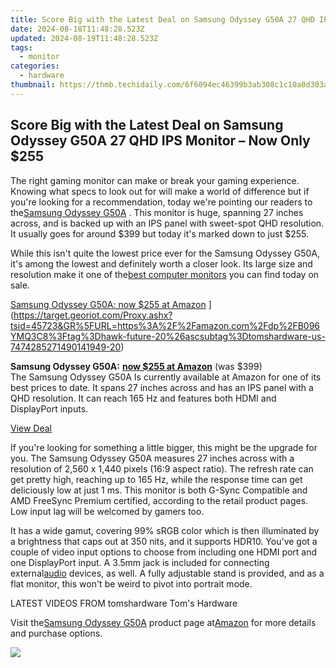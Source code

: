 ```yaml
---
title: Score Big with the Latest Deal on Samsung Odyssey G50A 27 QHD IPS Monitor – Now Only $255
date: 2024-08-18T11:48:28.523Z
updated: 2024-08-19T11:48:28.523Z
tags:
  - monitor
categories:
  - hardware
thumbnail: https://thmb.techidaily.com/6f6094ec46399b3ab308c1c10a0d303a8a2fe57d58887a0de4be9b5a76727ac2.jpg
---
```


## Score Big with the Latest Deal on Samsung Odyssey G50A 27 QHD IPS Monitor – Now Only $255

The right gaming monitor can make or break your gaming experience. Knowing what specs to look out for will make a world of difference but if you're looking for a recommendation, today we're pointing our readers to the[Samsung Odyssey G50A](https://target.georiot.com/Proxy.ashx?tsid=45723&GR%5FURL=https%3A%2F%2Famazon.com%2Fdp%2FB096YMQ3C8%3Ftag%3Dhawk-future-20%26ascsubtag%3Dtomshardware-us-1303130920000303566-20) . This monitor is huge, spanning 27 inches across, and is backed up with an IPS panel with sweet-spot QHD resolution. It usually goes for around $399 but today it's marked down to just $255.

 While this isn't quite the lowest price ever for the Samsung Odyssey G50A, it's among the lowest and definitely worth a closer look. Its large size and resolution make it one of the[best computer monitors](https://tools.techidaily.com) you can find today on sale.

[Samsung Odyssey G50A: now $255 at Amazon](https://cdn.mos.cms.futurecdn.net/6vvroZ98PPVKLje4KF46f5-200-100.png "Samsung Odyssey G50A: now $255 at Amazon") ](https://target.georiot.com/Proxy.ashx?tsid=45723&GR%5FURL=https%3A%2F%2Famazon.com%2Fdp%2FB096YMQ3C8%3Ftag%3Dhawk-future-20%26ascsubtag%3Dtomshardware-us-7474285271490141949-20)

**Samsung Odyssey G50A:** [**now $255 at Amazon**](https://target.georiot.com/Proxy.ashx?tsid=45723&GR%5FURL=https%3A%2F%2Famazon.com%2Fdp%2FB096YMQ3C8%3Ftag%3Dhawk-future-20%26ascsubtag%3Dtomshardware-us-1370556990441259574-20) (was $399)  
 The Samsung Odyssey G50A Is currently available at Amazon for one of its best prices to date. It spans 27 inches across and has an IPS panel with a QHD resolution. It can reach 165 Hz and features both HDMI and DisplayPort inputs.

[View Deal](https://target.georiot.com/Proxy.ashx?tsid=45723&GR%5FURL=https%3A%2F%2Famazon.com%2Fdp%2FB096YMQ3C8%3Ftag%3Dhawk-future-20%26ascsubtag%3Dtomshardware-us-7474285271490141949-20)

 If you're looking for something a little bigger, this might be the upgrade for you. The Samsung Odyssey G50A measures 27 inches across with a resolution of 2,560 x 1,440 pixels (16:9 aspect ratio). The refresh rate can get pretty high, reaching up to 165 Hz, while the response time can get deliciously low at just 1 ms. This monitor is both G-Sync Compatible and AMD FreeSync Premium certified, according to the retail product pages. Low input lag will be welcomed by gamers too.

 It has a wide gamut, covering 99% sRGB color which is then illuminated by a brightness that caps out at 350 nits, and it supports HDR10\. You've got a couple of video input options to choose from including one HDMI port and one DisplayPort input. A 3.5mm jack is included for connecting external[audio](https://tools.techidaily.com) devices, as well. A fully adjustable stand is provided, and as a flat monitor, this won't be weird to pivot into portrait mode.

 LATEST VIDEOS FROM tomshardware Tom's Hardware

 Visit the[Samsung Odyssey G50A](https://target.georiot.com/Proxy.ashx?tsid=45723&GR%5FURL=https%3A%2F%2Famazon.com%2Fdp%2FB096YMQ3C8%3Ftag%3Dhawk-future-20%26ascsubtag%3Dtomshardware-us-1303130920000303566-20) product page at[Amazon](https://tools.techidaily.com) for more details and purchase options.

<ins class="adsbygoogle"
     style="display:block"
     data-ad-format="autorelaxed"
     data-ad-client="ca-pub-7571918770474297"
     data-ad-slot="1223367746"></ins>



<ins class="adsbygoogle"
     style="display:block"
     data-ad-client="ca-pub-7571918770474297"
     data-ad-slot="8358498916"
     data-ad-format="auto"
     data-full-width-responsive="true"></ins>



<!-- affiliate ads begin -->
<a href="https://shop.incomedia.eu/order/checkout.php?PRODS=12730965&QTY=1&AFFILIATE=108875&CART=1"><img src="https://incomedia.eu/files/images/affiliates/w5/03_WBSX5_728x90_red_CTA.jpg" border="0"></a>
<!-- affiliate ads end -->